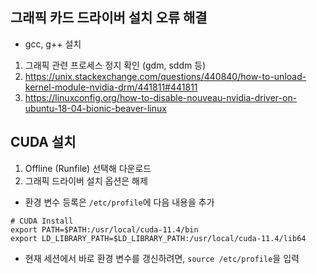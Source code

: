 ## 그래픽 카드 드라이버 설치 오류 해결

* gcc, g++ 설치

1. 그래픽 관련 프로세스 정지 확인 (gdm, sddm 등)
2. https://unix.stackexchange.com/questions/440840/how-to-unload-kernel-module-nvidia-drm/441811#441811
3. https://linuxconfig.org/how-to-disable-nouveau-nvidia-driver-on-ubuntu-18-04-bionic-beaver-linux

## CUDA 설치

1. Offline (Runfile) 선택해 다운로드
2. 그래픽 드라이버 설치 옵션은 해제

* 환경 변수 등록은 `/etc/profile`에 다음 내용을 추가

```
# CUDA Install
export PATH=$PATH:/usr/local/cuda-11.4/bin
export LD_LIBRARY_PATH=$LD_LIBRARY_PATH:/usr/local/cuda-11.4/lib64
```

* 현재 세션에서 바로 환경 변수를 갱신하려면, `source /etc/profile`을 입력

